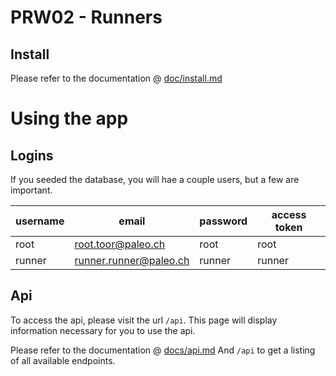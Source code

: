 # PRW02 - Runners

## Install

Please refer to the documentation @ [doc/install.md](doc/install.md)

# Using the app

## Logins

If you seeded the database, you will hae a couple users, but a few are important.


| username | email          | password | access token |
|----------|----------------|----------|--------------|
| root     | root.toor@paleo.ch | root     | root         |
| runner     | runner.runner@paleo.ch | runner     | runner         |


## Api


To access the api, please visit the url `/api`. This page will display information necessary for you to use the api.

Please refer to the documentation @ [docs/api.md](docs/api.md)
And `/api` to get a listing of all available endpoints.



